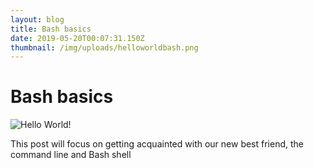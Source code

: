 ```yaml
---
layout: blog
title: Bash basics
date: 2019-05-20T00:07:31.150Z
thumbnail: /img/uploads/helloworldbash.png
---
```

# Bash basics

![Hello World!](/img/uploads/helloworldbash.png "Bash shell and Hello World")

This post will focus on getting acquainted with our new best friend, the command line and Bash shell
